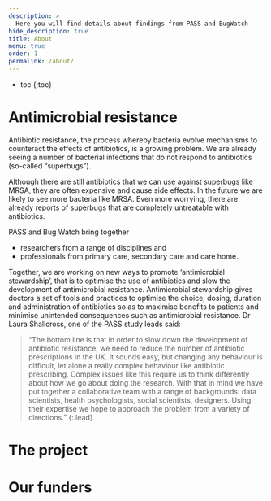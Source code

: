 ```yaml
---
description: >
  Here you will find details about findings from PASS and BugWatch
hide_description: true
title: About
menu: true
order: 1
permalink: /about/
---
```


* toc
{:toc}

# Antimicrobial resistance

Antibiotic resistance, the process whereby bacteria evolve mechanisms to counteract 
  the effects of antibiotics, is a growing problem. We are already seeing a number of 
  bacterial infections that do not respond to antibiotics (so-called “superbugs”).  

Although there are still antibiotics that we can use against superbugs like MRSA, 
  they are often expensive and cause side effects. In the future we are likely to see 
  more bacteria like MRSA. Even more worrying, there are already reports of superbugs 
  that are completely untreatable with antibiotics.

<!-- 
<iframe width="560" height="315" src="https://www.youtube.com/embed/cXItjas0yYw" frameborder="0" allow="accelerometer; autoplay; encrypted-media; gyroscope; picture-in-picture" allowfullscreen></iframe>
-->


PASS and Bug Watch bring together 
* researchers from a range of disciplines and 
* professionals from primary care, secondary care and care home. 

Together, we are working on new ways to promote ‘antimicrobial stewardship’, 
  that is to optimise the use of antibiotics 
  and slow the development of antimicrobial resistance. Antimicrobial stewardship gives 
  doctors a set of tools and practices to optimise the choice, dosing, duration and 
  administration of antibiotics so as to maximise benefits to patients and minimise 
  unintended consequences such as antimicrobial resistance. Dr Laura Shallcross, 
  one of the PASS study leads said:

> “The bottom line is that in order to slow down the development of antibiotic 
  resistance, we need to reduce the number of antibiotic prescriptions in the UK. 
  It sounds easy, but changing any behaviour is difficult, let alone a really complex 
  behaviour like antibiotic prescribing. Complex issues like this require us to think 
  differently about how we go about doing the research. With that in mind we have 
  put together a collaborative team with a range of backgrounds: data scientists, 
  health psychologists, social scientists, designers. Using their expertise we hope 
  to approach the problem from a variety of directions.”
{:.lead}

# The project


# Our funders